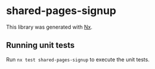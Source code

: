 # shared-pages-signup

This library was generated with [Nx](https://nx.dev).

## Running unit tests

Run `nx test shared-pages-signup` to execute the unit tests.
